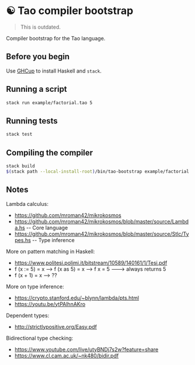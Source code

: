 # ☯ Tao compiler bootstrap

> This is outdated.

Compiler bootstrap for the Tao language.

## Before you begin

Use [GHCup](https://www.haskell.org/ghcup/) to install Haskell and `stack`.

## Running a script

```sh
stack run example/factorial.tao 5
```

## Running tests

```sh
stack test
```

## Compiling the compiler

```sh
stack build
$(stack path --local-install-root)/bin/tao-bootstrap example/factorial.tao 5
```

## Notes

Lambda calculus:
- https://github.com/mroman42/mikrokosmos
- https://github.com/mroman42/mikrokosmos/blob/master/source/Lambda.hs      -- Core language
- https://github.com/mroman42/mikrokosmos/blob/master/source/Stlc/Types.hs  -- Type inference

More on pattern matching in Haskell:
- https://www.politesi.polimi.it/bitstream/10589/140161/1/Tesi.pdf
- f (x := 5) = x --> f (x as 5) = x --> f x = 5 ---> always returns 5
- f (x + 1) = x --> ??

More on type inference:
- https://crypto.stanford.edu/~blynn/lambda/pts.html
- https://youtu.be/ytPAlhnAKro

Dependent types:
- http://strictlypositive.org/Easy.pdf

Bidirectional type checking:
- https://www.youtube.com/live/utyBNDj7s2w?feature=share
- https://www.cl.cam.ac.uk/~nk480/bidir.pdf
